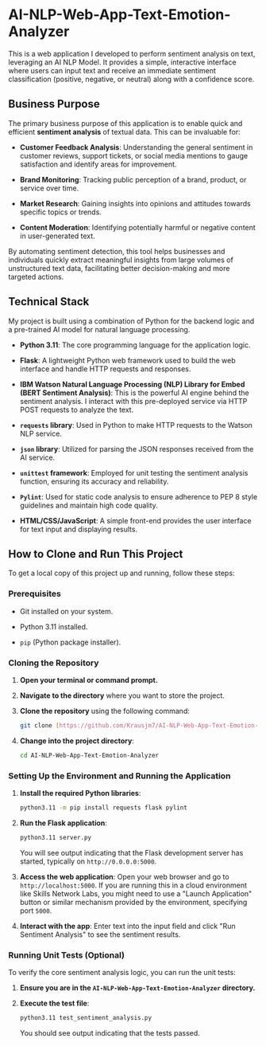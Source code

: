 # AI-NLP-Web-App-Text-Emotion-Analyzer

This is a web application I developed to perform sentiment analysis on text, leveraging an AI NLP Model. It provides a simple, interactive interface where users can input text and receive an immediate sentiment classification (positive, negative, or neutral) along with a confidence score.

## Business Purpose
The primary business purpose of this application is to enable quick and efficient **sentiment analysis** of textual data. This can be invaluable for:

* **Customer Feedback Analysis**: Understanding the general sentiment in customer reviews, support tickets, or social media mentions to gauge satisfaction and identify areas for improvement.

* **Brand Monitoring**: Tracking public perception of a brand, product, or service over time.

* **Market Research**: Gaining insights into opinions and attitudes towards specific topics or trends.

* **Content Moderation**: Identifying potentially harmful or negative content in user-generated text.

By automating sentiment detection, this tool helps businesses and individuals quickly extract meaningful insights from large volumes of unstructured text data, facilitating better decision-making and more targeted actions.

## Technical Stack
My project is built using a combination of Python for the backend logic and a pre-trained AI model for natural language processing.

* **Python 3.11**: The core programming language for the application logic.

* **Flask**: A lightweight Python web framework used to build the web interface and handle HTTP requests and responses.

* **IBM Watson Natural Language Processing (NLP) Library for Embed (BERT Sentiment Analysis)**: This is the powerful AI engine behind the sentiment analysis. I interact with this pre-deployed service via HTTP POST requests to analyze the text.

* **`requests` library**: Used in Python to make HTTP requests to the Watson NLP service.

* **`json` library**: Utilized for parsing the JSON responses received from the AI service.

* **`unittest` framework**: Employed for unit testing the sentiment analysis function, ensuring its accuracy and reliability.

* **`Pylint`**: Used for static code analysis to ensure adherence to PEP 8 style guidelines and maintain high code quality.

* **HTML/CSS/JavaScript**: A simple front-end provides the user interface for text input and displaying results.

## How to Clone and Run This Project
To get a local copy of this project up and running, follow these steps:

### Prerequisites
* Git installed on your system.

* Python 3.11 installed.

* `pip` (Python package installer).

### Cloning the Repository
1.  **Open your terminal or command prompt.**

2.  **Navigate to the directory** where you want to store the project.

3.  **Clone the repository** using the following command:

    ```bash
    git clone [https://github.com/Krausjm7/AI-NLP-Web-App-Text-Emotion-Analyzer.git](https://github.com/Krausjm7/AI-NLP-Web-App-Text-Emotion-Analyzer.git)

    ```

4.  **Change into the project directory**:

    ```bash
    cd AI-NLP-Web-App-Text-Emotion-Analyzer

    ```

### Setting Up the Environment and Running the Application

1.  **Install the required Python libraries**:

    ```bash
    python3.11 -m pip install requests flask pylint

    ```

2.  **Run the Flask application**:

    ```bash
    python3.11 server.py

    ```

    You will see output indicating that the Flask development server has started, typically on `http://0.0.0.0:5000`.

3.  **Access the web application**:
    Open your web browser and go to `http://localhost:5000`. If you are running this in a cloud environment like Skills Network Labs, you might need to use a "Launch Application" button or similar mechanism provided by the environment, specifying port `5000`.

4.  **Interact with the app**:
    Enter text into the input field and click "Run Sentiment Analysis" to see the sentiment results.

### Running Unit Tests (Optional)

To verify the core sentiment analysis logic, you can run the unit tests:

1.  **Ensure you are in the `AI-NLP-Web-App-Text-Emotion-Analyzer` directory.**

2.  **Execute the test file**:

    ```bash
    python3.11 test_sentiment_analysis.py

    ```

    You should see output indicating that the tests passed.
